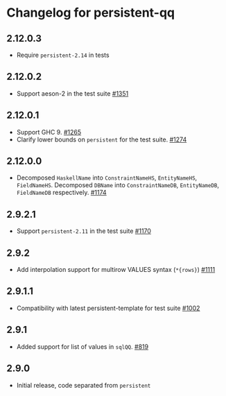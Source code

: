 # Changelog for persistent-qq

## 2.12.0.3

* Require `persistent-2.14` in tests

## 2.12.0.2

* Support aeson-2 in the test suite [#1351](https://github.com/yesodweb/persistent/pull/1351/)

## 2.12.0.1

* Support GHC 9. [#1265](https://github.com/yesodweb/persistent/pull/1265)
* Clarify lower bounds on `persistent` for the test suite. [#1274](https://github.com/yesodweb/persistent/pull/1274)

## 2.12.0.0

* Decomposed `HaskellName` into `ConstraintNameHS`, `EntityNameHS`, `FieldNameHS`. Decomposed `DBName` into `ConstraintNameDB`, `EntityNameDB`, `FieldNameDB` respectively. [#1174](https://github.com/yesodweb/persistent/pull/1174)

## 2.9.2.1

* Support `persistent-2.11` in the test suite [#1170](https://github.com/yesodweb/persistent/pull/1170)

## 2.9.2

* Add interpolation support for multirow VALUES syntax (`*{rows}`) [#1111](https://github.com/yesodweb/persistent/pull/1111)

## 2.9.1.1

* Compatibility with latest persistent-template for test suite [#1002](https://github.com/yesodweb/persistent/pull/1002/files)

## 2.9.1

* Added support for list of values in `sqlQQ`. [#819](https://github.com/yesodweb/persistent/pull/819)

## 2.9.0

* Initial release, code separated from `persistent`
